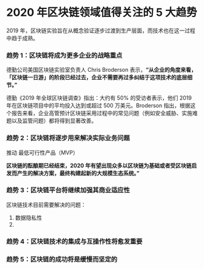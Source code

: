 # 2020 年区块链领域值得关注的 5 大趋势

2019 年，区块链实验旨在从概念验证逐步过渡到生产层面，而技术也在这一过程中趋于成熟。

### 趋势 1：区块链将成为更多企业的战略重点

德勤公司美国区块链实验室负责人 Chris Broderson 表示，**“从企业的角度来看，「区块链一日游」的阶段已经过去，企业不需要再过多纠结于这项技术的底层细节。”**

德勤《2019 年全球区块链调查》指出：大约有 50% 的受访者表示，他们 2019 年在区块链项目中的平均投入达到或超过 500 万美元。Broderson 指出，根据这个报告来看，企业高管预计区块链采用过程中的常见问题（例如安全威胁、实施难题以及监管问题）都将得到显著改善。

### 趋势 2：区块链将逐步用来解决实际业务问题

推动 最低可行性产品（MVP）

**区块链的酝酿期已经结束，2020 年有望出现众多以区块链为基础或者受区块链启发而产生的解决方案，最终构建起新的大规模生态系统。”**

### 趋势 3：区块链平台将继续加强其商业适应性

区块链技术目前需要解决的问题：
1. 数据隐私性
2. 

### 趋势 4：区块链技术的集成与互操作性将愈发重要

### 趋势 5：区块链的成功将是缓慢而坚定的